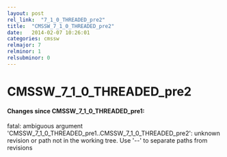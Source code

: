 ```yaml
---
layout: post
rel_link:  "7_1_0_THREADED_pre2"
title:  "CMSSW_7_1_0_THREADED_pre2"
date:   2014-02-07 10:26:01
categories: cmssw
relmajor: 7
relminor: 1
relsubminor: 0
---
```


# CMSSW_7_1_0_THREADED_pre2
#### Changes since CMSSW_7_1_0_THREADED_pre1:

fatal: ambiguous argument 'CMSSW_7_1_0_THREADED_pre1..CMSSW_7_1_0_THREADED_pre2': unknown revision or path not in the working tree.
Use '--' to separate paths from revisions
